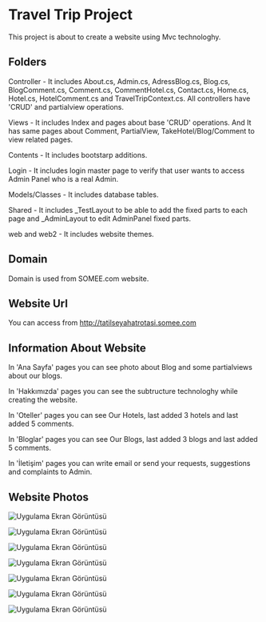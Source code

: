
# Travel Trip Project

This project is about to create a website using Mvc technologhy. 



## Folders
Controller - It includes About.cs, Admin.cs, AdressBlog.cs, Blog.cs, BlogComment.cs, Comment.cs, CommentHotel.cs, Contact.cs, Home.cs, Hotel.cs, HotelComment.cs and TravelTripContext.cs. All controllers have 'CRUD' and partialview operations.

Views - It includes Index and pages about base 'CRUD' operations. And It has same pages about Comment, PartialView, TakeHotel/Blog/Comment to view related pages.

Contents - It includes bootstarp additions.

Login - It includes login master page to verify that user wants to access Admin Panel who is a real Admin.

Models/Classes - It includes database tables. 

Shared - It includes _TestLayout to be able to add the fixed parts to each page and _AdminLayout to edit AdminPanel fixed parts.

web and web2 - It includes website themes.


## Domain

Domain is used from SOMEE.com website.
## Website Url

You can access from http://tatilseyahatrotasi.somee.com
## Information About Website

In 'Ana Sayfa' pages you can see photo about Blog and some partialviews about our blogs.

In 'Hakkımızda' pages you can see the subtructure technologhy while creating the website.

In 'Oteller' pages you can see Our Hotels, last added 3 hotels and last added 5 comments.

In 'Bloglar' pages you can see Our Blogs, last added 3 blogs and last added 5 comments.

In 'İletişim' pages you can write email or send your requests, suggestions and complaints to Admin.


## Website Photos

![Uygulama Ekran Görüntüsü](https://img.imgyukle.com/2023/07/02/rsaofq.png)

![Uygulama Ekran Görüntüsü](https://img.imgyukle.com/2023/07/02/rsaRuY.png)

![Uygulama Ekran Görüntüsü](https://img.imgyukle.com/2023/07/02/rsY7eR.png)

![Uygulama Ekran Görüntüsü](https://img.imgyukle.com/2023/07/02/rsYdPe.png)

![Uygulama Ekran Görüntüsü](https://img.imgyukle.com/2023/07/02/rsaPaN.png)

![Uygulama Ekran Görüntüsü](https://img.imgyukle.com/2023/07/02/rsY0Xc.png)

![Uygulama Ekran Görüntüsü](https://img.imgyukle.com/2023/07/02/rsak1P.png)
  